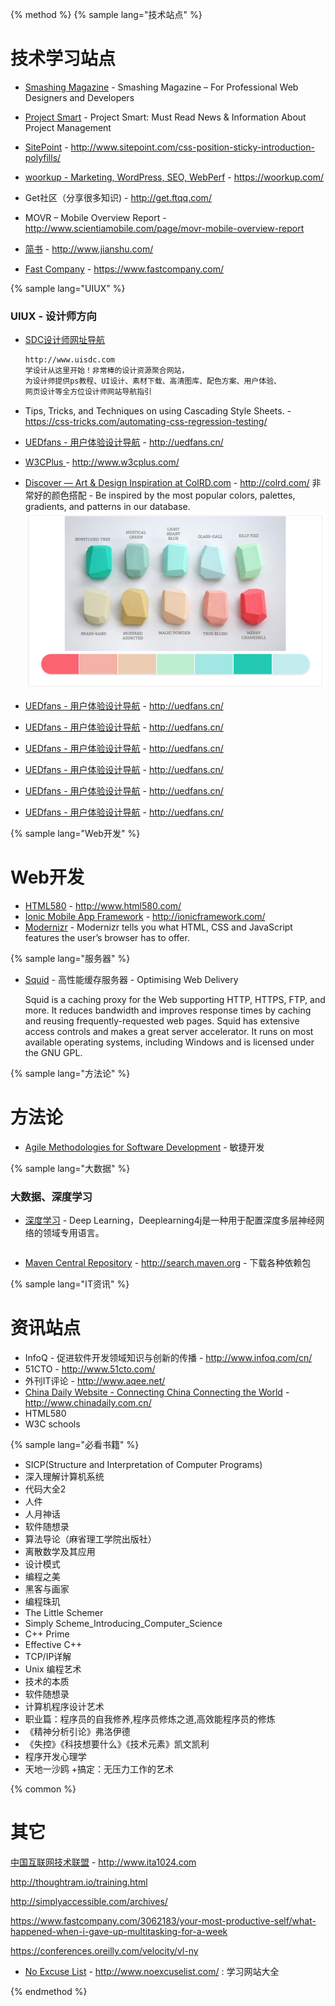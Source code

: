 {% method %}
{% sample lang="技术站点" %}

# 技术学习站点

* [Smashing Magazine](https://www.smashingmagazine.com/) - Smashing Magazine – For Professional Web Designers and Developers

* [Project Smart](https://www.projectsmart.co.uk/) - Project Smart: Must Read News & Information About Project Management

* [SitePoint](http://www.sitepoint.com/) - http://www.sitepoint.com/css-position-sticky-introduction-polyfills/
* [woorkup - Marketing, WordPress, SEO, WebPerf](https://woorkup.com/) - https://woorkup.com/

* Get社区（分享很多知识) - http://get.ftqq.com/

* MOVR – Mobile Overview Report - http://www.scientiamobile.com/page/movr-mobile-overview-report

* [简书](http://www.jianshu.com/) - http://www.jianshu.com/

* [Fast Company](https://www.fastcompany.com/) - https://www.fastcompany.com/


{% sample lang="UIUX" %}


### UIUX - 设计师方向

* [SDC设计师网址导航](http://hao.uisdc.com/ "SDC设计师网址导航")
   ```bash
   http://www.uisdc.com
   学设计从这里开始！非常棒的设计资源聚合网站，
   为设计师提供ps教程、UI设计、素材下载、高清图库、配色方案、用户体验、
   网页设计等全方位设计师网站导航指引
   ```
* Tips, Tricks, and Techniques on using Cascading Style Sheets. - https://css-tricks.com/automating-css-regression-testing/

* [UEDfans - 用户体验设计导航](http://uedfans.cn/) - http://uedfans.cn/

* [W3CPlus ](http://www.w3cplus.com/) - http://www.w3cplus.com/

* [Discover — Art & Design Inspiration at ColRD.com](http://colrd.com/) - http://colrd.com/
非常好的颜色搭配 - Be inspired by the most popular colors, palettes, gradients, and patterns in our database.
![](/assets/colrd.PNG)

* [UEDfans - 用户体验设计导航](http://uedfans.cn/) - http://uedfans.cn/

* [UEDfans - 用户体验设计导航](http://uedfans.cn/) - http://uedfans.cn/

* [UEDfans - 用户体验设计导航](http://uedfans.cn/) - http://uedfans.cn/

* [UEDfans - 用户体验设计导航](http://uedfans.cn/) - http://uedfans.cn/

* [UEDfans - 用户体验设计导航](http://uedfans.cn/) - http://uedfans.cn/

* [UEDfans - 用户体验设计导航](http://uedfans.cn/) - http://uedfans.cn/


{% sample lang="Web开发" %}

# Web开发

* [HTML580](http://www.html580.com/) - http://www.html580.com/
* [Ionic Mobile App Framework](http://ionicframework.com/) - http://ionicframework.com/
* [Modernizr](https://modernizr.com/) - Modernizr tells you what HTML, CSS and JavaScript features the user’s browser has to offer.


{% sample lang="服务器" %}

* [Squid](http://www.squid-cache.org/) - 高性能缓存服务器 - Optimising Web Delivery

  Squid is a caching proxy for the Web supporting HTTP, HTTPS, FTP, and more. It reduces bandwidth and improves response times by caching and reusing frequently-requested web pages. Squid has extensive access controls and makes a great server accelerator. It runs on most available operating systems, including Windows and is licensed under the GNU GPL.

{% sample lang="方法论" %}
# 方法论


* [Agile Methodologies for Software Development](https://www.versionone.com/agile-101/agile-methodologies/) - 敏捷开发


{% sample lang="大数据" %}

### 大数据、深度学习

* [深度学习](https://deeplearning4j.org/cn/gettingstarted "深度学习") -   Deep Learning，Deeplearning4j是一种用于配置深度多层神经网络的领域专用语言。
   ```
* [Maven Central Repository](http://search.maven.org) - http://search.maven.org - 下载各种依赖包


{% sample lang="IT资讯" %}

# 资讯站点

+ InfoQ - 促进软件开发领域知识与创新的传播 - http://www.infoq.com/cn/
+ 51CTO - http://www.51cto.com/
+ 外刊IT评论 - http://www.aqee.net/
+ [China Daily Website - Connecting China Connecting the World](http://www.chinadaily.com.cn/) - http://www.chinadaily.com.cn/
+ HTML580
+ W3C schools

{% sample lang="必看书籍" %}
+ SICP(Structure and Interpretation of Computer Programs)
+ 深入理解计算机系统
+ 代码大全2
+ 人件
+ 人月神话
+ 软件随想录
+ 算法导论（麻省理工学院出版社）
+ 离散数学及其应用
+ 设计模式
+ 编程之美
+ 黑客与画家
+ 编程珠玑
+ The Little Schemer
+ Simply Scheme_Introducing_Computer_Science
+ C++ Prime
+ Effective C++
+ TCP/IP详解
+ Unix 编程艺术
+ 技术的本质
+ 软件随想录
+ 计算机程序设计艺术
+ 职业篇：程序员的自我修养,程序员修炼之道,高效能程序员的修炼
+ 《精神分析引论》弗洛伊德
+ 《失控》《科技想要什么》《技术元素》凯文凯利
+ 程序开发心理学
+ 天地一沙鸥
+搞定：无压力工作的艺术


{% common %}

# 其它

[中国互联网技术联盟](http://www.ita1024.com/) - http://www.ita1024.com

http://thoughtram.io/training.html

http://simplyaccessible.com/archives/

https://www.fastcompany.com/3062183/your-most-productive-self/what-happened-when-i-gave-up-multitasking-for-a-week

https://conferences.oreilly.com/velocity/vl-ny

* [No Excuse List](http://www.noexcuselist.com/) - http://www.noexcuselist.com/ : 学习网站大全



{% endmethod %}
